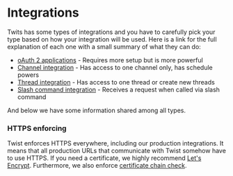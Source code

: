 # Integrations

Twits has some types of integrations and you have to carefully pick
your type based on how your integration will be used. Here is a link
for the full explanation of each one with a small summary of what they
can do:

* [oAuth 2 applications](#oauth) - Requires more setup but is more powerful
* [Channel integration](#channel) - Has access to one channel only, has schedule powers
* [Thread integration](#thread) - Has access to one thread or create new threads
* [Slash command integration](#slash-command) - Receives a request when called via slash command

And below we have some information shared among all types.


### HTTPS enforcing

Twist enforces HTTPS everywhere, including our production
integrations. It means that all production URLs that communicate with
Twist somehow have to use HTTPS. If you need a certificate, we highly
recommend [Let's Encrypt](https://letsencrypt.org/). Furthermore, we
also enforce
[certificate chain check](https://support.dnsimple.com/articles/what-is-ssl-certificate-chain/).
